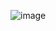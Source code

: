 

![image](https://github.com/user-attachments/assets/9a6ced7e-9c48-49b7-b402-bbb2f533d2af)






<!---
badtimeswithscar/badtimeswithscar is a ✨ special ✨ repository because its `README.md` (this file) appears on your GitHub profile.
You can click the Preview link to take a look at your changes.
--->
